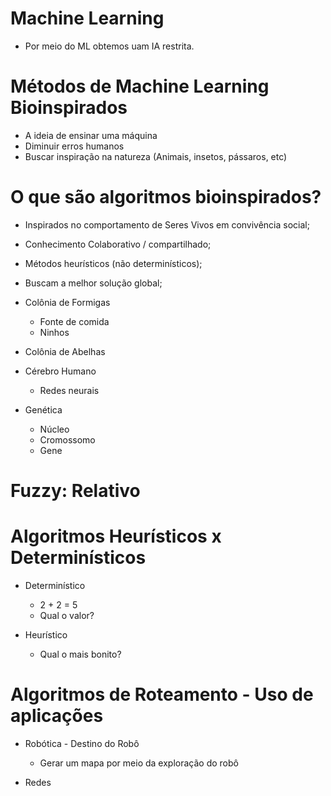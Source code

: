 # Machine Learning

- Por meio do ML obtemos uam IA restrita.

# Métodos de Machine Learning Bioinspirados

- A ideia de ensinar uma máquina 
- Diminuir erros humanos
- Buscar inspiração na natureza (Animais, insetos, pássaros, etc)

# O que são algoritmos bioinspirados?

- Inspirados no comportamento de Seres Vivos em convivência social;
- Conhecimento Colaborativo / compartilhado;
- Métodos heurísticos (não determinísticos);
- Buscam a melhor solução global;

- Colônia de Formigas
    * Fonte de comida
    * Ninhos 

- Colônia de Abelhas

- Cérebro Humano
    * Redes neurais

- Genética
    * Núcleo
    * Cromossomo 
    * Gene

# Fuzzy: Relativo


# Algoritmos Heurísticos x Determinísticos

- Determinístico
    * 2 + 2 = 5
    * Qual o valor?

- Heurístico
    - Qual o mais bonito?


# Algoritmos de Roteamento - Uso de aplicações

- Robótica - Destino do Robô
    * Gerar um mapa por meio da exploração do robô

- Redes
